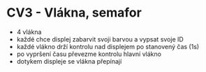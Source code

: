 # CV3 - Vlákna, semafor
* 4 vlákna
* každé chce displej zabarvit svoji barvou a vypsat svoje ID
* každé vlákno drží kontrolu nad displejem po stanovený čas (1s)
* po vypršení času převezme kontrolu hlavní vlákno
* dotykem displeje se vlákna přepínají
